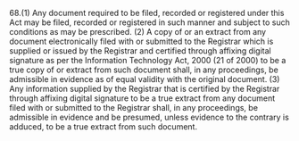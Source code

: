 68.(1) Any document required to be filed, recorded or registered under this Act may be filed, recorded or registered in such manner and subject to such conditions as may be prescribed.
(2) A copy of or an extract from any document electronically filed with or submitted to the Registrar which is supplied or issued by the Registrar and certified through affixing digital signature as per the Information Technology Act, 2000 (21 of 2000) to be a true copy of or extract from such document shall, in any proceedings, be admissible in evidence as of equal validity with the original document.
(3) Any information supplied by the Registrar that is certified by the Registrar through affixing digital signature to be a true extract from any document filed with or submitted to the Registrar shall, in any proceedings, be admissible in evidence and be presumed, unless evidence to the contrary is adduced, to be a true extract from such document.

